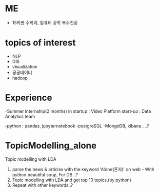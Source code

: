 # ME
- 15학번 수학과, 컴퓨터 공학 복수전공


# topics of interest
- NLP
- GIS
- visualization
- 공공데이터
- hadoop


# Experience
-Summer internship(2 months) in startup : Video Platform start-up : Data Analytics team

-python : pandas, jupyternotebook
-postgreSQL
-MongoDB, kibana ....?



# TopicModelling_alone
Topic modelling with LDA

1. parse the news & articles with the keyword 'Alone(혼자)' on web - With python beautiful soup, For DB ..?
2. Topic modelling with LDA and get top 10 topics.(by python)
3. Repeat with other keywords..?
